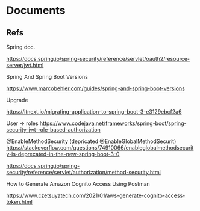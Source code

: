 # Documents

## Refs

Spring doc.

https://docs.spring.io/spring-security/reference/servlet/oauth2/resource-server/jwt.html


Spring And Spring Boot Versions

https://www.marcobehler.com/guides/spring-and-spring-boot-versions

Upgrade

https://itnext.io/migrating-application-to-spring-boot-3-e3129ebcf2a6

User -> roles
https://www.codejava.net/frameworks/spring-boot/spring-security-jwt-role-based-authorization

@EnableMethodSecurity (depricated @EnableGlobalMethodSecurit)
https://stackoverflow.com/questions/74910066/enableglobalmethodsecurity-is-deprecated-in-the-new-spring-boot-3-0

https://docs.spring.io/spring-security/reference/servlet/authorization/method-security.html

How to Generate Amazon Cognito Access Using Postman

https://www.czetsuyatech.com/2021/01/aws-generate-cognito-access-token.html
